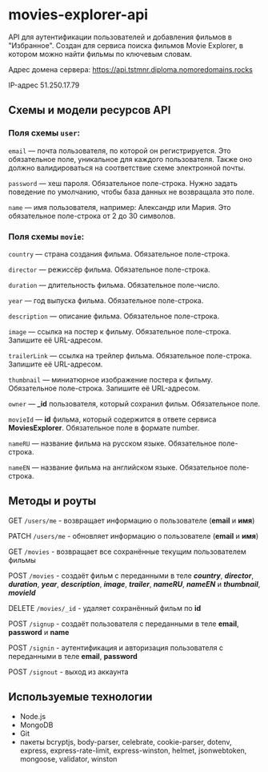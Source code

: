 # movies-explorer-api
API для аутентификации пользователей и добавления фильмов в "Избранное". Создан для сервиса поиска фильмов Movie Explorer, в котором можно найти фильмы по ключевым словам.

Адрес домена сервера: https://api.tstmnr.diploma.nomoredomains.rocks

IP-адрес 51.250.17.79

## Схемы и модели ресурсов API

### Поля схемы `user`:

`email` — почта пользователя, по которой он регистрируется. Это обязательное поле, уникальное для каждого пользователя. Также оно должно валидироваться на соответствие схеме электронной почты.

`password` — хеш пароля. Обязательное поле-строка. Нужно задать поведение по умолчанию, чтобы база данных не возвращала это поле.

`name` — имя пользователя, например: Александр или Мария. Это обязательное поле-строка от 2 до 30 символов.

### Поля схемы `movie`:

`country` — страна создания фильма. Обязательное поле-строка.

`director` — режиссёр фильма. Обязательное поле-строка.

`duration` — длительность фильма. Обязательное поле-число.

`year` — год выпуска фильма. Обязательное поле-строка.

`description` — описание фильма. Обязательное поле-строка.

`image` — ссылка на постер к фильму. Обязательное поле-строка. Запишите её URL-адресом.

`trailerLink` — ссылка на трейлер фильма. Обязательное поле-строка. Запишите её URL-адресом.

`thumbnail` — миниатюрное изображение постера к фильму. Обязательное поле-строка. Запишите её URL-адресом.

`owner` — **_id** пользователя, который сохранил фильм. Обязательное поле.

`movieId` — **id** фильма, который содержится в ответе сервиса **MoviesExplorer**. Обязательное поле в формате number.

`nameRU` — название фильма на русском языке. Обязательное поле-строка.

`nameEN` — название фильма на английском языке. Обязательное поле-строка.

## Методы и роуты

GET `/users/me` - возвращает информацию о пользователе (**email** и **имя**)

PATCH `/users/me` - обновляет информацию о пользователе (**email** и **имя**)

GET `/movies` - возвращает все сохранённые текущим  пользователем фильмы

POST `/movies` - создаёт фильм с переданными в теле ***country***, ***director***, ***duration***, ***year***, ***description***, ***image***, ***trailer***, ***nameRU***, ***nameEN*** и ***thumbnail***, ***movieId*** 

DELETE `/movies/_id` - удаляет сохранённый фильм по **id**

POST `/signup` - создаёт пользователя с переданными в теле **email**, **password** и **name**

POST `/signin` - аутентификация и авторизация пользователя с переданными в теле **email**, **password**

POST `/signout` - выход из аккаунта

## Используемые технологии 

* Node.js
* MongoDB
* Git
* пакеты bcryptjs, body-parser, celebrate, cookie-parser, dotenv, express, express-rate-limit, express-winston, helmet, jsonwebtoken, mongoose, validator, winston

